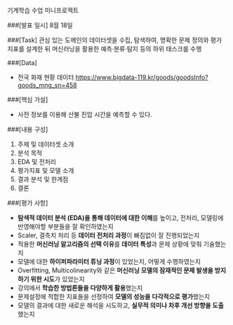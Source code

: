 기계학습 수업 미니프로젝트

###[발표 일시]
8월 18일

###[Task]
관심 있는 도메인의 데이터셋을 수집, 탐색하여, 명확한 문제 정의와 평가 지표를 설계한 뒤 머신러닝을 활용한 예측·분류·탐지 등의 하위 태스크를 수행

###[Data]
- 전국 화재 현황 데이터
https://www.bigdata-119.kr/goods/goodsInfo?goods_mng_sn=458

###[핵심 가설]
- 사전 정보를 이용해 산불 진압 시간을 예측할 수 있다.

###[내용 구성]
1. 주제 및 데이터셋 소개
2. 분석 목적
3. EDA 및 전처리
4. 평가지표 및 모델 소개
5. 결과 분석 및 한계점
6. 결론

###[평가 사항]
- **탐색적 데이터 분석 (EDA)을 통해 데이터에 대한 이해**를 높이고, 전처리, 모델링에 반영해야할 부분들을 잘 확인하였는지
- Scaler, 결측치 처리 등 **데이터 전처리 과정**이 빠짐없이 잘 진행되었는지
- 적용한 **머신러닝 알고리즘의 선택 이유**를 **데이터 특성**과 문제 상황에 맞춰 기술했는지
- 모델에 대한 **하이퍼파라미터 튜닝 과정**이 있었는지, 어떻게 수행하였는지
- Overfitting, Multicolinearity와 같은 **머신러닝 모델의 잠재적인 문제 발생을 방지하기 위한 시도**가 있었는지
- 강의에서 **학습한 방법론들을 다양하게 활용**했는지
- 문제설정에 적합한 지표들을 선정하여 **모델의 성능을 다각적으로 평가**했는지
- 모델의 결과에 대한 새로운 해석을 시도하고, **실무적 의미나 차후 개선 방향을 도출**했는지
